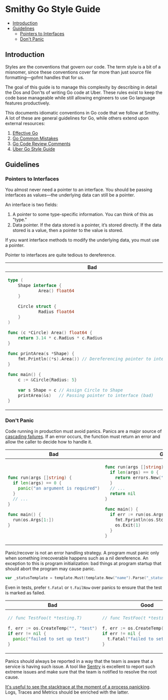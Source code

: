 # Smithy Go Style Guide

- [Introduction](#introduction)
- [Guidelines](#guidelines)
  - [Pointers to Interfaces](#pointers-to-interfaces)
  - [Don't Panic](#dont-panic)

## Introduction

Styles are the conventions that govern our code. The term style is a bit of a
misnomer, since these conventions cover far more than just source file
formatting—gofmt handles that for us.

The goal of this guide is to manage this complexity by describing in detail the
Dos and Don'ts of writing Go code at Uber. These rules exist to keep the code
base manageable while still allowing engineers to use Go language features
productively.

This documents idiomatic conventions in Go code that we follow at Smithy. A lot
of these are general guidelines for Go, while others extend upon external
resources:

1. [Effective Go](https://go.dev/doc/effective_go)
2. [Go Common Mistakes](https://go.dev/wiki/CommonMistakes)
3. [Go Code Review Comments](https://go.dev/wiki/CodeReviewComments)
4. [Uber Go Style Guide](https://github.com/uber-go/guide/blob/master/style.md)

## Guidelines

### Pointers to Interfaces

You almost never need a pointer to an interface. You should be passing
interfaces as values—the underlying data can still be a pointer.

An interface is two fields:

1. A pointer to some type-specific information. You can think of this as
   "type."
2. Data pointer. If the data stored is a pointer, it’s stored directly. If
   the data stored is a value, then a pointer to the value is stored.

If you want interface methods to modify the underlying data, you must use a
pointer.

Pointer to interfaces are quite tedious to dereference.

<table>
<thead><tr><th>Bad</th><th>Good</th></tr></thead>
<tbody>
<tr><td>

```go
type (
	Shape interface {
            Area() float64
    }

	Circle struct {
            Radius float64
	}
)

func (c *Circle) Area() float64 {
    return 3.14 * c.Radius * c.Radius
}

func printArea(s *Shape) {
    fmt.Println((*s).Area()) // Dereferencing pointer to interface
}

func main() {
    c := &Circle{Radius: 5}

    var s Shape = c // Assign Circle to Shape
    printArea(&s)   // Passing pointer to interface (bad)
}
```

</td><td>

```go
type (
    Shape interface {
            Area() float64
    }

    Circle struct {
            Radius float64
    }
)

func (c *Circle) Area() float64 {
    return 3.14 * c.Radius * c.Radius
}

func printArea(s Shape) {
    fmt.Println(s.Area()) // No need to dereference
}

func main() {
    c := &Circle{Radius: 5}

    var s Shape = c // Assign Circle to Shape
    printArea(s)    // Passing interface by value
}
```

</td></tr>
</tbody></table>

### Don't Panic

Code running in production must avoid panics. Panics are a major source of
[cascading failures](https://en.wikipedia.org/wiki/Cascading_failure). 
If an error occurs, the function must return an error and
allow the caller to decide how to handle it.

<table>
<thead><tr><th>Bad</th><th>Good</th></tr></thead>
<tbody>
<tr><td>

```go
func run(args []string) {
  if len(args) == 0 {
    panic("an argument is required")
  }
  // ...
}

func main() {
  run(os.Args[1:])
}
```

</td><td>

```go
func run(args []string) error {
  if len(args) == 0 {
    return errors.New("an argument is required")
  }
  // ...
  return nil
}

func main() {
  if err := run(os.Args[1:]); err != nil {
    fmt.Fprintln(os.Stderr, err)
    os.Exit(1)
  }
}
```

</td></tr>
</tbody></table>

Panic/recover is not an error handling strategy. 
A program must panic only when
something irrecoverable happens such as a nil dereference. 
An exception to this is
program initialization: bad things at program startup that 
should abort the program may cause panic.

```go
var _statusTemplate = template.Must(template.New("name").Parse("_statusHTML"))
```

Even in tests, prefer `t.Fatal` or `t.FailNow` over panics to ensure that the
test is marked as failed.

<table>
<thead><tr><th>Bad</th><th>Good</th></tr></thead>
<tbody>
<tr><td>

```go
// func TestFoo(t *testing.T)

f, err := os.CreateTemp("", "test")
if err != nil {
  panic("failed to set up test")
}
```

</td><td>

```go
// func TestFoo(t *testing.T)

f, err := os.CreateTemp("", "test")
if err != nil {
  t.Fatal("failed to set up test")
}
```

</td></tr>
</tbody></table>

Panics should always be reported in a way that
the team is aware that a service is having such
issue. A tool like [Sentry](https://sentry.io/welcome/)
is excellent to report such extreme issues and make
sure that the team is notified to resolve the root cause.

[It's useful to see the stacktrace at the moment
of a process panicking](https://yourbasic.org/golang/recover-from-panic/). 
Logs, Traces and Metrics should be enriched with the latter.
